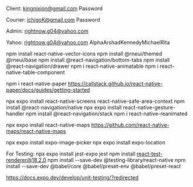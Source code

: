 Client:
kingnixion@gmail.com
Password

Courier:
ichigoK@gmail.com
Password

Admin:
rightnow.g04@yahoo.com

Yahoo:
rightnow.g04@yahoo.com
AlphaArshadKennedyMichaelRita

npm install react-native-vector-icons
npm install @rneui/themed @rneui/base
npm install @react-navigation/bottom-tabs
npm install @react-navigation/drawer
npm i react-native-animatable
npm i react-native-table-component

npm i react-native-paper
https://callstack.github.io/react-native-paper/docs/guides/getting-started

npx expo install react-native-screens react-native-safe-area-context
npm install @react-navigation/native
npx expo install react-native-gesture-handler
npm install @react-navigation/stack
npm i react-native-reanimated

npx expo install react-native-maps
https://github.com/react-native-maps/react-native-maps

npx expo install expo-image-picker
npx expo install expo-location

For Testing:
npx expo install jest-expo jest
npm install react-test-renderer@18.2.0
npm install --save-dev @testing-library/react-native
npm install --save-dev @babel/core @babel/preset-env @babel/preset-react

https://docs.expo.dev/develop/unit-testing/?redirected
